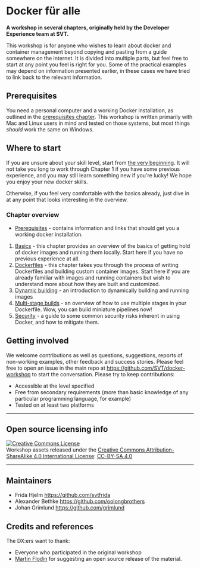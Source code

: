 # Docker für alle

**A workshop in several chapters, originally held by the Developer Experience team at SVT.**

This workshop is for anyone who wishes to learn about docker and container management beyond copying and pasting from a guide somewhere on the internet. It is divided into multiple parts, but feel free to start at any point you feel is right for you. Some of the practical examples may depend on information presented earlier, in these cases we have tried to link back to the relevant information.

## Prerequisites

You need a personal computer and a working Docker installation, as outlined in the [prerequisites chapter](0-prereqs/README.md). This workshop is written primarily with Mac and Linux users in mind and tested on those systems, but most things *should* work the same on Windows.

## Where to start

If you are unsure about your skill level, start from [the very beginning](1-basics/README.md). It will not take you long to work through Chapter 1 if you have some previous experience, and you may still learn something new if you're lucky! We hope you enjoy your new docker skills.

Otherwise, if you feel very comfortable with the basics already, just dive in at any point that looks interesting in the overview.

### Chapter overview

* [Prerequisites](0-prereqs/README.md) - contains information and links that should get you a working docker installation.

1. [Basics](1-basics/README.md) - this chapter provides an overview of the basics of getting hold of docker images and running them locally. Start here if you have no previous experience at all.
2. [Dockerfiles](2-dockerfiles/README.md) - this chapter takes you through the process of writing Dockerfiles and building custom container images. Start here if you are already familiar with images and running containers but wish to understand more about how they are built and customized.
3. [Dynamic building](/3-dynamics/README.md) - an introduction to dynamically building and running images
4. [Multi-stage builds](/4-multi-stage-builds/README.md) - an overview of how to use multiple stages in your Dockerfile. Wow, you can build miniature pipelines now!
5. [Security](/5-security/README.md) - a guide to some common security risks inherent in using Docker, and how to mitigate them.

## Getting involved

We welcome contributions as well as questions, suggestions, reports of non-working examples, other feedback and success stories. Please feel free to open an issue in the main repo at <https://github.com/SVT/docker-workshop> to start the conversation. Please try to keep contributions:

* Accessible at the level specified
* Free from secondary requirements (more than basic knowledge of any particular programming language, for example)
* Tested on at least two platforms

----

## Open source licensing info

<a rel="license" href="http://creativecommons.org/licenses/by-sa/4.0/"><img alt="Creative Commons License" style="border-width:0" src="https://i.creativecommons.org/l/by-sa/4.0/88x31.png" /></a><br />Workshop assets released under the <a rel="license" href="http://creativecommons.org/licenses/by-sa/4.0/">Creative Commons Attribution-ShareAlike 4.0 International License</a>: [CC-BY-SA 4.0](LICENSE)

----

## Maintainers

- Frida Hjelm <https://github.com/svtfrida>
- Alexander Bethke <https://github.com/oolongbrothers>
- Johan Grimlund <https://github.com/grimlund>

## Credits and references

The DX:ers want to thank:
- Everyone who participated in the original workshop
- [Martin Flodin](https://github.com/mflodin) for suggesting an open source release of the material.
